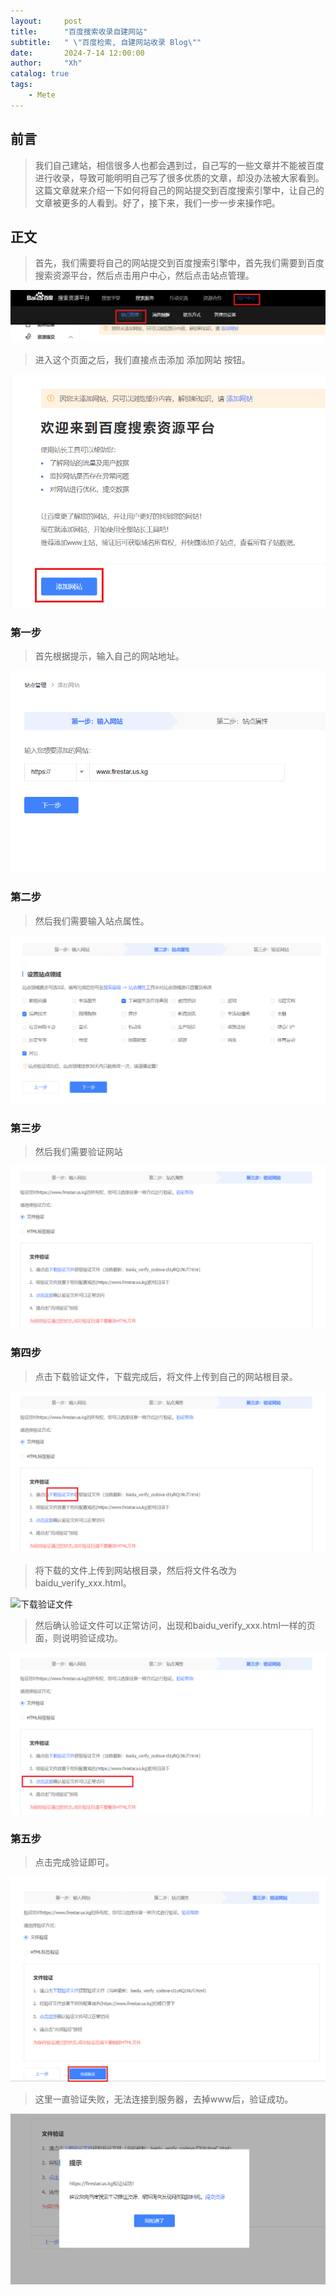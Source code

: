 ```yaml
---
layout:     post
title:      "百度搜索收录自建网站"
subtitle:   " \"百度检索, 自建网站收录 Blog\""
date:       2024-7-14 12:00:00
author:     "Xh"
catalog: true
tags:
    - Mete
---
```


## 前言
>我们自己建站，相信很多人也都会遇到过，自己写的一些文章并不能被百度进行收录，导致可能明明自己写了很多优质的文章，却没办法被大家看到。这篇文章就来介绍一下如何将自己的网站提交到百度搜索引擎中，让自己的文章被更多的人看到。好了，接下来，我们一步一步来操作吧。

## 正文
>首先，我们需要将自己的网站提交到百度搜索引擎中，首先我们需要到百度搜索资源平台，然后点击用户中心，然后点击站点管理。

![站点管理](../img/baidu_search/site_administration.png)

>进入这个页面之后，我们直接点击添加 添加网站 按钮。

![添加网站](../img/baidu_search/Add_site.png)

### 第一步
>首先根据提示，输入自己的网站地址。

![输入地址](../img/baidu_search/enter_address.png)

### 第二步 
>然后我们需要输入站点属性。

![站点属性](../img/baidu_search/Site_attribute.png)

### 第三步
>然后我们需要验证网站

![验证网站](../img/baidu_search/Verify_website.png)

### 第四步
>点击下载验证文件，下载完成后，将文件上传到自己的网站根目录。

![验证网站1](../img/baidu_search/Verify_website1.png)

>将下载的文件上传到网站根目录，然后将文件名改为 baidu_verify_xxx.html。

![下载验证文件](../img/baidu_search/Download_verification_file..png)

>然后确认验证文件可以正常访问，出现和baidu_verify_xxx.html一样的页面，则说明验证成功。

![验证文件](../img/baidu_search/Validation_file.png)

### 第五步
>点击完成验证即可。

![完成验证](../img/baidu_search/Complete_verification.png)

>这里一直验证失败，无法连接到服务器，去掉www后，验证成功。

![](../img/baidu_search/finish.png)